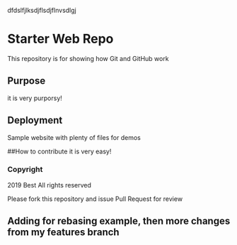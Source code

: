 dfdslfjlksdjflsdjflnvsdlgj


# Starter Web Repo

This repository is for showing how Git and GitHub work

## Purpose
it is very purporsy!

## Deployment

Sample website with plenty of files for demos

##How to contribute
it is very easy!
### Copyright
2019 Best All rights reserved

Please fork this repository and issue Pull Request for review

## Adding for rebasing example, then more changes from my features branch